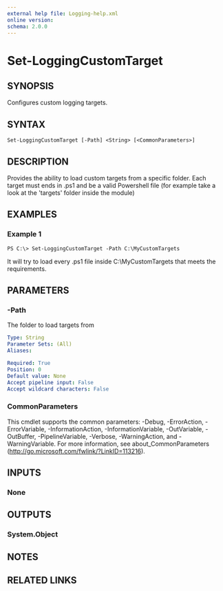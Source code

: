 ```yaml
---
external help file: Logging-help.xml
online version: 
schema: 2.0.0
---
```


# Set-LoggingCustomTarget

## SYNOPSIS
Configures custom logging targets.

## SYNTAX

```
Set-LoggingCustomTarget [-Path] <String> [<CommonParameters>]
```

## DESCRIPTION
Provides the ability to load custom targets from a specific folder. Each target must ends in .ps1 and be a valid Powershell file (for example take a look at the 'targets' folder inside the module)

## EXAMPLES

### Example 1
```
PS C:\> Set-LoggingCustomTarget -Path C:\MyCustomTargets
```

It will try to load every .ps1 file inside C:\MyCustomTargets that meets the requirements.

## PARAMETERS

### -Path
The folder to load targets from

```yaml
Type: String
Parameter Sets: (All)
Aliases: 

Required: True
Position: 0
Default value: None
Accept pipeline input: False
Accept wildcard characters: False
```

### CommonParameters
This cmdlet supports the common parameters: -Debug, -ErrorAction, -ErrorVariable, -InformationAction, -InformationVariable, -OutVariable, -OutBuffer, -PipelineVariable, -Verbose, -WarningAction, and -WarningVariable. For more information, see about_CommonParameters (http://go.microsoft.com/fwlink/?LinkID=113216).

## INPUTS

### None

## OUTPUTS

### System.Object

## NOTES

## RELATED LINKS


